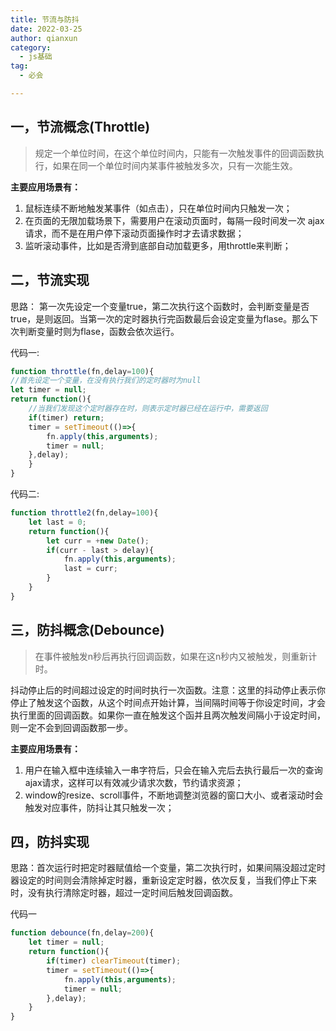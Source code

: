 ```yaml
---
title: 节流与防抖
date: 2022-03-25
author: qianxun
category: 
  - js基础
tag: 
  - 必会

---
```


## 一，节流概念(Throttle)

> 规定一个单位时间，在这个单位时间内，只能有一次触发事件的回调函数执行，如果在同一个单位时间内某事件被触发多次，只有一次能生效。

**主要应用场景有：**

1. 鼠标连续不断地触发某事件（如点击），只在单位时间内只触发一次；
1. 在页面的无限加载场景下，需要用户在滚动页面时，每隔一段时间发一次 ajax 请求，而不是在用户停下滚动页面操作时才去请求数据；
1. 监听滚动事件，比如是否滑到底部自动加载更多，用throttle来判断；

## 二，节流实现

思路： 第一次先设定一个变量true，第二次执行这个函数时，会判断变量是否true，是则返回。当第一次的定时器执行完函数最后会设定变量为flase。那么下次判断变量时则为flase，函数会依次运行。

代码一:

```javascript
function throttle(fn,delay=100){
//首先设定一个变量，在没有执行我们的定时器时为null
let timer = null;
return function(){
	//当我们发现这个定时器存在时，则表示定时器已经在运行中，需要返回
	if(timer) return;
	timer = setTimeout(()=>{
		fn.apply(this,arguments);
		timer = null;
	},delay);
	}
}
```

代码二:

```javascript
function throttle2(fn,delay=100){
	let last = 0;
	return function(){
		let curr = +new Date();
		if(curr - last > delay){
			fn.apply(this,arguments);
			last = curr;
		}
	}
}
```


## 

## 三，防抖概念(Debounce)



> 在事件被触发n秒后再执行回调函数，如果在这n秒内又被触发，则重新计时。



抖动停止后的时间超过设定的时间时执行一次函数。注意：这里的抖动停止表示你停止了触发这个函数，从这个时间点开始计算，当间隔时间等于你设定时间，才会执行里面的回调函数。如果你一直在触发这个函并且两次触发间隔小于设定时间，则一定不会到回调函数那一步。



**主要应用场景有：**

1. 用户在输入框中连续输入一串字符后，只会在输入完后去执行最后一次的查询ajax请求，这样可以有效减少请求次数，节约请求资源；
1. window的resize、scroll事件，不断地调整浏览器的窗口大小、或者滚动时会触发对应事件，防抖让其只触发一次；



## 四，防抖实现

思路：首次运行时把定时器赋值给一个变量，第二次执行时，如果间隔没超过定时器设定的时间则会清除掉定时器，重新设定定时器，依次反复，当我们停止下来时，没有执行清除定时器，超过一定时间后触发回调函数。


代码一

```javascript
function debounce(fn,delay=200){
	let timer = null;
	return function(){
		if(timer) clearTimeout(timer);
		timer = setTimeout(()=>{
			fn.apply(this,arguments);
			timer = null;
		},delay);
	}
}
```





